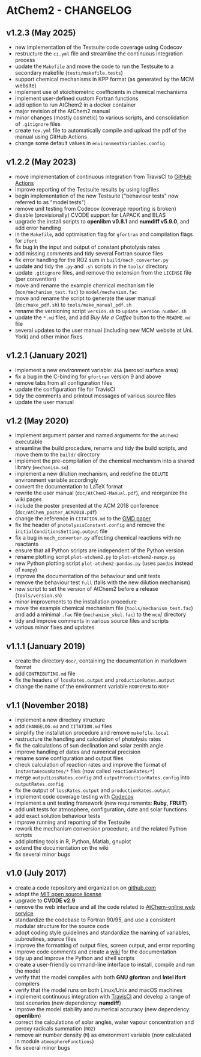 AtChem2 - CHANGELOG
===================


v1.2.3 (May 2025)
-----------------

- new implementation of the Testsuite code coverage using Codecov
- restructure the `ci.yml` file and streamline the continuous integration process
- update the `Makefile` and move the code to run the Testsuite to a secondary makefile (`tests/makefile.tests`)
- support chemical mechanisms in KPP format (as generated by the MCM website)
- implement use of stoichiometric coefficients in chemical mechanisms
- implement user-defined custom Fortran functions
- add option to run AtChem2 in a docker container
- major revision of the AtChem2 manual
- minor changes (mostly cosmetic) to various scripts, and consolidation of `.gitignore` files
- create `tex.yml` file to automatically compile and upload the pdf of the manual using GitHub Actions
- change some default values in `environmentVariables.config`

v1.2.2 (May 2023)
-----------------

- move implementation of continuous integration from TravisCI to [GitHub Actions](https://docs.github.com/en/actions)
- improve reporting of the Testsuite results by using logfiles
- begin implementation of the new Testsuite ("behaviour tests" now referred to as "model tests")
- remove unit testing from Codecov (coverage reporting is broken)
- disable (provisionally) CVODE support for LAPACK and BLAS
- upgrade the install scripts to **openlibm v0.8.1** and **numdiff v5.9.0**, and add error handling
- in the `Makefile`, add optimisation flag for `gfortran` and compilation flags for `ifort`
- fix bug in the input and output of constant photolysis rates
- add missing comments and tidy several Fortran source files
- fix error handling for the RO2 sum in `build/mech_converter.py`
- update and tidy the `.py` and `.sh` scripts in the `tools/` directory
- update `.gitignore` files, and remove the extension from the `LICENSE` file (per convention)
- move and rename the example chemical mechanism file (`mcm/mechanism_test.fac`) to `model/mechanism.fac`
- move and rename the script to generate the user manual (`doc/make_pdf.sh`) to `tools/make_manual_pdf.sh`
- rename the versioning script `version.sh` to `update_version_number.sh`
- update the `*.md` files, and add _Buy Me a Coffee_ button to the `README.md` file
- several updates to the user manual (including new MCM website at Uni. York) and other minor fixes


v1.2.1 (January 2021)
---------------------

- implement a new environment variable: `ASA` (aerosol surface area)
- fix a bug in the C-binding for `gfortran` version 9 and above
- remove tabs from all configuration files
- update the configuration file for TravisCI
- tidy the comments and printout messages of various source files
- update the user manual


v1.2 (May 2020)
---------------

- implement argument parser and named arguments for the  `atchem2` executable
- streamline the build procedure, rename and tidy the build scripts, and move them to the `build/` directory
- implement the pre-compilation of the chemical mechanism into a shared library (`mechanism.so`)
- implement a new dilution mechanism, and redefine the `DILUTE` environment variable accordingly
- convert the documentation to LaTeX format
- rewrite the user manual (`doc/AtChem2-Manual.pdf`), and reorganize the wiki pages
- include the poster presented at the ACM 2018 conference (`doc/AtChem_poster_ACM2018.pdf`)
- change the reference in `CITATION.md` to the [GMD paper](https://www.geosci-model-dev.net/13/169/2020/)
- fix the header of `photolysisConstant.config` and remove the `initialConditionsSetting.output` file
- fix a bug in `mech_converter.py` affecting chemical reactions with no reactants
- ensure that all Python scripts are independent of the Python version
- rename plotting script `plot-atchem2.py` to `plot-atchem2-numpy.py`
- new Python plotting script `plot-atchem2-pandas.py` (uses `pandas` instead of `numpy`)
- improve the documentation of the behaviour and unit tests
- remove the behaviour test `full` (fails with the new dilution mechanism)
- new script to set the version of AtChem2 before a release (`tools/version.sh`)
- minor improvements to the installation procedure
- move the example chemical mechanism file (`tools/mechanism_test.fac`) and add a minimal `.fac` file (`mechanism_skel.fac`) to the `mcm`/ directory
- tidy and improve comments in various source files and scripts
- various minor fixes and updates


v1.1.1 (January 2019)
---------------------

- create the directory `doc/`, containing the documentation in markdown format
- add `CONTRIBUTING.md` file
- fix the headers of `lossRates.output` and `productionRates.output`
- change the name of the environment variable `ROOFOPEN` to `ROOF`


v1.1 (November 2018)
--------------------

- implement a new directory structure
- add `CHANGELOG.md` and `CITATION.md` files
- simplify the installation procedure and remove `makefile.local`
- restructure the handling and calculation of photolysis rates
- fix the calculations of sun declination and solar zenith angle
- improve handling of dates and numerical precision
- rename some configuration and output files
- check calculation of reaction rates and improve the format of `instantaneousRates/*` files (now called `reactionRates/*`)
- merge `outputLossRates.config` and `outputProductionRates.config` into `outputRates.config`
- fix the output of `lossRates.output` and `productionRates.output`
- implement code coverage testing with [Codecov](https://codecov.io/)
- implement a unit testing framework (new requirements: **Ruby**, **FRUIT**)
- add unit tests for atmosphere, configuration, date and solar functions
- add exact solution behaviour tests
- improve running and reporting of the Testsuite
- rework the mechanism conversion procedure, and the related Python scripts
- add plotting tools in R, Python, Matlab, gnuplot
- extend the documentation on the wiki
- fix several minor bugs


v1.0 (July 2017)
----------------

- create a code repository and organization on [github.com](https://github.com/AtChem/)
- adopt the [MIT open source license](https://opensource.org/licenses/MIT)
- upgrade to **CVODE v2.9**
- remove the web interface and all the code related to [AtChem-online web service](https://atchem.leeds.ac.uk/)
- standardize the codebase to Fortran 90/95, and use a consistent modular structure for the source code
- adopt coding style guidelines and standardize the naming of variables, subroutines, source files
- improve the formatting of output files, screen output, and error reporting
- improve code comments and create a [wiki](https://github.com/AtChem/AtChem2/wiki) for the documentation
- tidy up and improve the Python and shell scripts
- create a user-friendly command-line interface to install, compile and run the model
- verify that the model compiles with both **GNU gfortran** and **Intel ifort** compilers
- verify that the model runs on both Linux/Unix and macOS machines
- implement continuous integration with [TravisCI](https://travis-ci.org/) and develop a range of test scenarios (new dependency: **numdiff**)
- improve the model stability and numerical accuracy (new dependency: **openlibm**)
- correct the calculations of solar angles, water vapour concentration and peroxy radicals summation (`RO2`)
- remove air number density (`M`) as environment variable (now calculated in module `atmosphereFunctions`)
- fix several minor bugs
